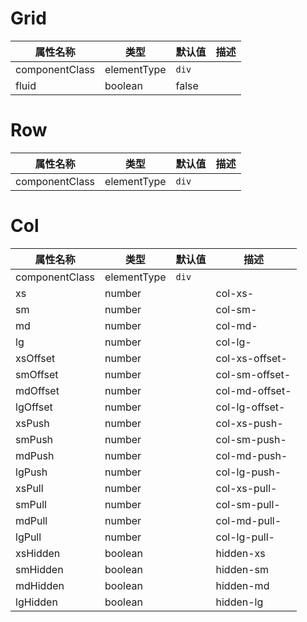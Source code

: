 # Grid

属性名称           | 类型          | 默认值   | 描述
-------------- | ----------- | ----- | --
componentClass | elementType | `div` |
fluid          | boolean     | false |

# Row

属性名称           | 类型          | 默认值   | 描述
-------------- | ----------- | ----- | --
componentClass | elementType | `div` |

# Col

属性名称           | 类型                                  | 默认值   | 描述
-------------- | -------------- | ----- | --------------
componentClass | elementType    | `div` |
xs             | number |       | col-xs-
sm             | number |       | col-sm-
md             | number |       | col-md-
lg             | number |       | col-lg-
xsOffset       | number |       | col-xs-offset-
smOffset       | number |       | col-sm-offset-
mdOffset       | number |       | col-md-offset-
lgOffset       | number |       | col-lg-offset-
xsPush         | number |       | col-xs-push-
smPush         | number |       | col-sm-push-
mdPush         | number |       | col-md-push-
lgPush         | number |       | col-lg-push-
xsPull         | number |       | col-xs-pull-
smPull         | number |       | col-sm-pull-
mdPull         | number |       | col-md-pull-
lgPull         | number |       | col-lg-pull-
xsHidden       | boolean|       | hidden-xs
smHidden       | boolean|       | hidden-sm
mdHidden       | boolean|       | hidden-md
lgHidden       | boolean|       | hidden-lg
